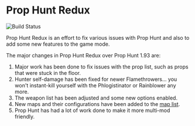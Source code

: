 Prop Hunt Redux
==================

![Build Status](https://travis-ci.org/powerlord/sourcemod-prophunt.svg?branch=master)

Prop Hunt Redux is an effort to fix various issues with Prop Hunt and also to add some new features to the game mode.

The major changes in Prop Hunt Redux over Prop Hunt 1.93 are:

1. Major work has been done to fix issues with the prop list, such as props that were stuck in the floor.
2. Hunter self-damage has been fixed for newer Flamethrowers... you won't instant-kill yourself with the Phlogistinator or Rainblower any more.
3. The weapon list has been adjusted and some new options enabled.
4. New maps and their configurations have been added to the [map list](https://forums.alliedmods.net/showthread.php?p=2048443#post2048443).
5. Prop Hunt has had a lot of work done to make it more multi-mod friendly.
